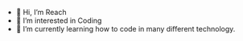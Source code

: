 - 👋 Hi, I’m Reach
- 👀 I’m interested in Coding
- 🌱 I’m currently learning how to code in many different technology.

<!---
Re4ch-Jay/Re4ch-Jay is a ✨ special ✨ repository because its `README.md` (this file) appears on your GitHub profile.
You can click the Preview link to take a look at your changes.
--->
